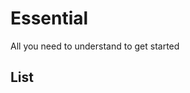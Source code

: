 
<script>

 import ListOfEssential from '$lib/components/listofEssential.svelte';

</script>

# Essential

All you need to understand to get started

## List

<ListOfEssential />
